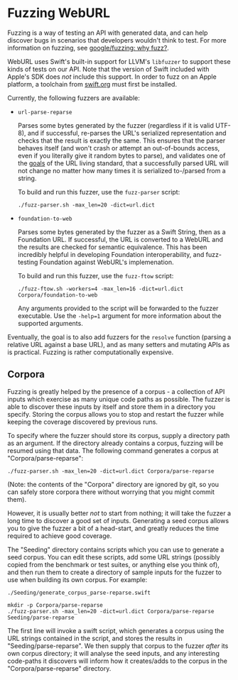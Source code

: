 # Fuzzing WebURL

Fuzzing is a way of testing an API with generated data, and can help discover bugs in scenarios that developers wouldn't think to test.
For more information on fuzzing, see [google/fuzzing: why fuzz?](https://github.com/google/fuzzing/blob/master/docs/why-fuzz.md).

WebURL uses Swift's built-in support for LLVM's `libfuzzer` to support these kinds of tests on our API. Note that the version of Swift
included with Apple's SDK does *not* include this support. In order to fuzz on an Apple platform, a toolchain from
[swift.org](https://swift.org/download/) must first be installed.

Currently, the following fuzzers are available:

- `url-parse-reparse`

  Parses some bytes generated by the fuzzer (regardless if it is valid UTF-8), and if successful, re-parses the URL's serialized
  representation and checks that the result is exactly the same. This ensures that the parser behaves itself (and won't crash or attempt
  an out-of-bounds access, even if you literally give it random bytes to parse), and validates one of the [goals](https://url.spec.whatwg.org/#goals)
  of the URL living standard, that a successfully parsed URL will not change no matter how many times it is serialized to-/parsed from a string.

  To build and run this fuzzer, use the `fuzz-parser` script:
  ```
  ./fuzz-parser.sh -max_len=20 -dict=url.dict
  ```
  
- `foundation-to-web`

  Parses some bytes generated by the fuzzer as a Swift String, then as a Foundation URL. If successful, the URL is converted to a WebURL and the results are checked for semantic equivalence. This has been incredibly helpful in developing Foundation interoperability, and fuzz-testing Foundation against WebURL's implemenation.

  To build and run this fuzzer, use the `fuzz-ftow` script:
  ```
  ./fuzz-ftow.sh -workers=4 -max_len=16 -dict=url.dict Corpora/foundation-to-web
  ```
  
  Any arguments provided to the script will be forwarded to the fuzzer executable. Use the `-help=1` argument for more information
  about the supported arguments.

Eventually, the goal is to also add fuzzers for the `resolve` function (parsing a relative URL against a base URL), and as many setters and
mutating APIs as is practical. Fuzzing is rather computationally expensive.

## Corpora

Fuzzing is greatly helped by the presence of a corpus - a collection of API inputs which exercise as many unique code paths as possible.
The fuzzer is able to discover these inputs by itself and store them in a directory you specify. Storing the corpus allows you to stop
and restart the fuzzer while keeping the coverage discovered by previous runs.

To specify where the fuzzer should store its corpus, supply a directory path as an argument. If the directory already contains a corpus,
fuzzing will be resumed using that data. The following command generates a corpus at "Corpora/parse-reparse":

```
./fuzz-parser.sh -max_len=20 -dict=url.dict Corpora/parse-reparse
```

(Note: the contents of the "Corpora" directory are ignored by git, so you can safely store corpora there without worrying that you might commit them).

However, it is usually better _not_ to start from nothing; it will take the fuzzer a long time to discover a good set of inputs.
Generating a seed corpus allows you to give the fuzzer a bit of a head-start, and greatly reduces the time required to achieve good coverage.

The "Seeding" directory contains scripts which you can use to generate a seed corpus. You can edit these scripts, add some URL strings
(possibly copied from the benchmark or test suites, or anything else you think of), and then run them to create a directory of sample
inputs for the fuzzer to use when building its own corpus. For example:

```
./Seeding/generate_corpus_parse-reparse.swift

mkdir -p Corpora/parse-reparse
./fuzz-parser.sh -max_len=20 -dict=url.dict Corpora/parse-reparse Seeding/parse-reparse
```

The first line will invoke a swift script, which generates a corpus using the URL strings contained in the script, and stores the results in
"Seeding/parse-reparse". We then supply that corpus to the fuzzer _after_ its own corpus directory; it will analyse the seed inputs,
and any interesting code-paths it discovers will inform how it creates/adds to the corpus in the "Corpora/parse-reparse" directory.
